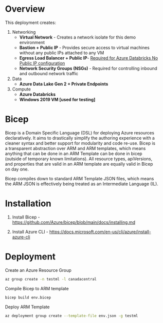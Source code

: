 # Overview

This deployment creates:

1. Networking
    * **Virtual Network** - Creates a network isolate for this demo environment
    * **Bastion + Public IP** - Provides secure access to virtual machines without any public IPs attached to any VM
    * **Egress Load Balancer + Public IP**- [Required for Azure Databricks No Public IP configuration](https://docs.microsoft.com/en-us/azure/databricks/security/secure-cluster-connectivity)
    * **Network Security Groups (NSGs)** - Required for controlling inbound and outbound network traffic
2. Data
    * **Azure Data Lake Gen 2 + Private Endpoints**
3. Compute
    * **Azure Databricks**
    * **Windows 2019 VM [used for testing]**


# Bicep

Bicep is a Domain Specific Language (DSL) for deploying Azure resources declaratively. It aims to drastically simplify the authoring experience with a cleaner syntax and better support for modularity and code re-use. Bicep is a transparent abstraction over ARM and ARM templates, which means anything that can be done in an ARM Template can be done in bicep (outside of temporary known limitations). All resource types, apiVersions, and properties that are valid in an ARM template are equally valid in Bicep on day one.

Bicep compiles down to standard ARM Template JSON files, which means the ARM JSON is effectively being treated as an Intermediate Language (IL).

# Installation

1. Install Bicep - https://github.com/Azure/bicep/blob/main/docs/installing.md

2. Install Azure CLI - https://docs.microsoft.com/en-us/cli/azure/install-azure-cli


# Deployment

Create an Azure Resource Group

```bash
az group create -n testml -l canadacentral
```

Compile Bicep to ARM template

```bash
bicep build env.bicep
```

Deploy ARM Template

```bash
az deployment group create --template-file env.json -g testml
```